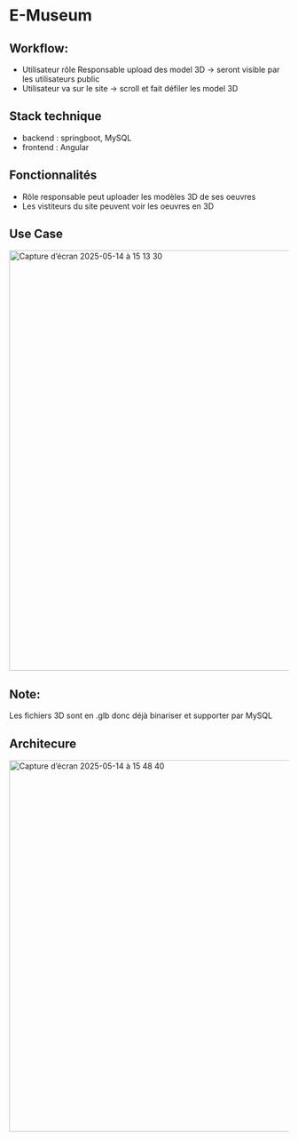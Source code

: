 # E-Museum

## Workflow:
- Utilisateur rôle Responsable upload des model 3D ->  seront visible par les utilisateurs public
- Utilisateur va sur le site -> scroll et fait défiler les model 3D 

## Stack technique
- backend : springboot, MySQL
- frontend : Angular

## Fonctionnalités
- Rôle responsable peut uploader les modèles 3D de ses oeuvres
- Les vistiteurs du site peuvent voir les oeuvres en 3D


## Use Case

<img width="757" alt="Capture d’écran 2025-05-14 à 15 13 30" src="https://github.com/user-attachments/assets/1b7fad99-ecd4-4089-97dc-ba5725180096" />

## Note:
Les fichiers 3D sont en .glb donc déjà binariser et supporter par MySQL


## Architecure
<img width="669" alt="Capture d’écran 2025-05-14 à 15 48 40" src="https://github.com/user-attachments/assets/0d518dc0-e988-421e-8be7-ac4495ac0313" />
